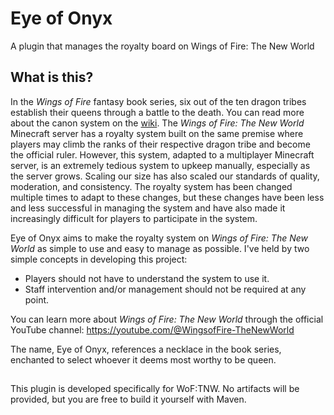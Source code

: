 # Eye of Onyx
A plugin that manages the royalty board on Wings of Fire: The New World

## What is this?
In the *Wings of Fire* fantasy book series, six out of the ten dragon tribes establish their queens through a battle to the death. You can read more about the canon system on the [wiki](https://wingsoffire.fandom.com/wiki/Dragon_royalty). The *Wings of Fire: The New World* Minecraft server has a royalty system built on the same premise where players may climb the ranks of their respective dragon tribe and become the official ruler. However, this system, adapted to a multiplayer Minecraft server, is an extremely tedious system to upkeep manually, especially as the server grows. Scaling our size has also scaled our standards of quality, moderation, and consistency. The royalty system has been changed multiple times to adapt to these changes, but these changes have been less and less successful in managing the system and have also made it increasingly difficult for players to participate in the system.

Eye of Onyx aims to make the royalty system on *Wings of Fire: The New World* as simple to use and easy to manage as possible. I've held by two simple concepts in developing this project:
- Players should not have to understand the system to use it.
- Staff intervention and/or management should not be required at any point.

You can learn more about *Wings of Fire: The New World* through the official YouTube channel: https://youtube.com/@WingsofFire-TheNewWorld

The name, Eye of Onyx, references a necklace in the book series, enchanted to select whoever it deems most worthy to be queen.

##
This plugin is developed specifically for WoF:TNW. No artifacts will be provided, but you are free to build it yourself with Maven.
